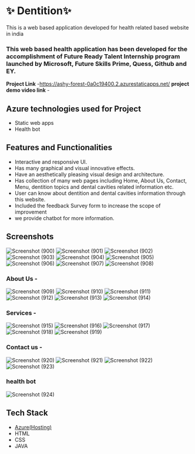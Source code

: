 # ✨  Dentition✨

This is a web based application developed for health related based website in india

### This web based health application has been developed for the accomplishment of Future Ready Talent Internship program launched by Microsoft, Future Skills Prime, Quess, Github and EY.


**Project Link** -https://ashy-forest-0a0c19400.2.azurestaticapps.net/
**project demo video link** - 

## Azure technologies used for Project

- Static web apps
- Health bot

## Features and Functionalities 

- Interactive and responsive UI.
- Has many graphical and visual innovative effects.
- Have an aesthetically pleasing visual design and architecture.
- Has collection of many web pages including Home, About Us, Contact, Menu, dentition topics and dental cavities related information etc.
- User can know about dentition and dental cavities information through this website.
- Included the feedback Survey form to increase the scope of improvement 
- we provide chatbot for more information.

## Screenshots

![Screenshot (900)](https://user-images.githubusercontent.com/117966000/207796348-958b8411-a347-448d-abb4-40e7af50584d.png)
![Screenshot (901)](https://user-images.githubusercontent.com/117966000/207796359-a7e8b7c2-e5b3-4a9d-bb8a-18560aac9f12.png)
![Screenshot (902)](https://user-images.githubusercontent.com/117966000/207796369-f7791734-6f82-4804-9f25-07da26845630.png)
![Screenshot (903)](https://user-images.githubusercontent.com/117966000/207796375-3b7890ee-b809-4697-80c7-ec7b80129c87.png)
![Screenshot (904)](https://user-images.githubusercontent.com/117966000/207796379-e1a0daac-a061-4ccd-9852-7b50f0e8fae3.png)
![Screenshot (905)](https://user-images.githubusercontent.com/117966000/207796385-4b50fcb4-aa4e-41d5-bc48-f6be09f1828a.png)
![Screenshot (906)](https://user-images.githubusercontent.com/117966000/207796390-f8b4714e-62c8-4d6e-b809-065365d3b937.png)
![Screenshot (907)](https://user-images.githubusercontent.com/117966000/207796393-a1b56775-44ba-45cd-b820-cca0dcbf4db0.png)
![Screenshot (908)](https://user-images.githubusercontent.com/117966000/207796401-bf4dc2a0-2909-4e88-b63e-b95beba61e41.png)

### About Us -

![Screenshot (909)](https://user-images.githubusercontent.com/117966000/207796920-897f1dee-ae5b-4bdf-84c1-adb14526615b.png)
![Screenshot (910)](https://user-images.githubusercontent.com/117966000/207796947-3b9524d1-18b3-4543-8c07-e2190ea08655.png)
![Screenshot (911)](https://user-images.githubusercontent.com/117966000/207796967-4488cc35-7218-4b75-ba46-84af5e8f44e3.png)
![Screenshot (912)](https://user-images.githubusercontent.com/117966000/207796971-b5099fb2-d9a5-4a2a-91da-0fd253232d04.png)
![Screenshot (913)](https://user-images.githubusercontent.com/117966000/207796981-6c18131c-a5d6-4cd5-a300-b2282f32e083.png)
![Screenshot (914)](https://user-images.githubusercontent.com/117966000/207796995-b57278f3-7a0a-4f8d-8bb4-453035882cdb.png)

### Services -

![Screenshot (915)](https://user-images.githubusercontent.com/117966000/207797241-ded68c46-0bd7-4fb7-b7b6-a5978cabb2e5.png)
![Screenshot (916)](https://user-images.githubusercontent.com/117966000/207797265-cf9f1616-3ad3-4f85-b05a-ebf2083b20c7.png)
![Screenshot (917)](https://user-images.githubusercontent.com/117966000/207797273-31fff088-6e39-47b5-a0e8-286a416b42c4.png)
![Screenshot (918)](https://user-images.githubusercontent.com/117966000/207797284-a984be0a-8f05-4d84-a71d-2629c5312690.png)
![Screenshot (919)](https://user-images.githubusercontent.com/117966000/207797288-58be7f4c-69a0-48c8-9364-e545ffe40be6.png)

### Contact us -

![Screenshot (920)](https://user-images.githubusercontent.com/117966000/207797622-4310fb29-7f9b-4ee1-9af9-8611d08b47d5.png)
![Screenshot (921)](https://user-images.githubusercontent.com/117966000/207797644-192d91ef-86d8-4a71-9caf-d8b7016ce74f.png)
![Screenshot (922)](https://user-images.githubusercontent.com/117966000/207797655-3b0dee38-1e12-4ae3-a195-acb81be7cd6c.png)
![Screenshot (923)](https://user-images.githubusercontent.com/117966000/207797672-f2be8ed0-8fce-4641-86a7-d159f9e74e2a.png)

### health bot
![Screenshot (924)](https://user-images.githubusercontent.com/117966000/207797852-614cbd22-8d2b-49d9-bfba-945cfc5b1d1b.png)

## Tech Stack 

- [Azure(Hosting)](https://azure.microsoft.com/en-in/features/azure-portal/)
- HTML
- CSS
- JAVA

